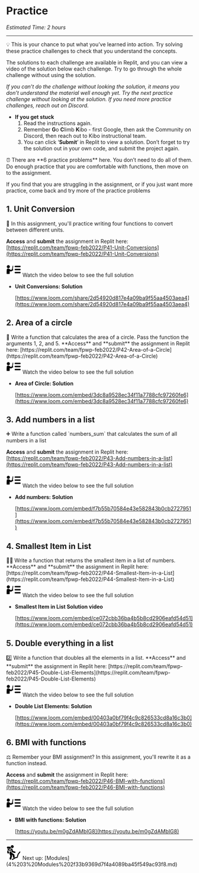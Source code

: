 # Practice

*Estimated Time: 2 hours*

---

<aside>
💡 This is your chance to put what you’ve learned into action. Try solving these practice challenges to check that you understand the concepts.

The solutions to each challenge are available in Replit, and you can view a video of the solution below each challenge. Try to go through the whole challenge without using the solution.

*If you can’t do the challenge without looking the solution, it means you don’t understand the material well enough yet. Try the next practice challenge without looking at the solution. If you need more practice challenges, reach out on Discord.*

- **If you get stuck**
    1. Read the instructions again.
    2. Remember **G**o **C**limb **K**ibo - first Google, then ask the Community on Discord, then reach out to Kibo instructional team.
    3. You can click ‘**Submit**’ in Replit to view a solution. Don’t forget to try the solution out in your own code, and submit the project again.
</aside>

<aside>
⏰ There are **6 practice problems** here. You don’t need to do all of them. Do enough practice that you are comfortable with functions, then move on to the assignment.

If you find that you are struggling in the assignment, or if you just want more practice, come back and try more of the practice problems

</aside>

## 1. Unit Conversion

<aside>
🔢 In this assignment, you'll practice writing four functions to convert between different units.

**Access** and **submit** the assignment in Replit here: [https://replit.com/team/fpwp-feb2022/P41-Unit-Conversions](https://replit.com/team/fpwp-feb2022/P41-Unit-Conversions)

</aside>

<aside>
<img src="../instruction.png" alt="../instruction.png" width="40px" /> Watch the video below to see the full solution

- **Unit Conversions: Solution**
    
    [https://www.loom.com/share/2d54920d817e4a09ba9f55aa4503aea4](https://www.loom.com/share/2d54920d817e4a09ba9f55aa4503aea4)
    
</aside>

## 2. Area of a circle

<aside>
🔴 Write a function that calculates the area of a circle. Pass the function the arguments 1, 2, and 5.
**Access** and **submit** the assignment in Replit here: [https://replit.com/team/fpwp-feb2022/P42-Area-of-a-Circle](https://replit.com/team/fpwp-feb2022/P42-Area-of-a-Circle)

</aside>

<aside>
<img src="../instruction.png" alt="../instruction.png" width="40px" /> Watch the video below to see the full solution

- **Area of Circle: Solution**
    
    [https://www.loom.com/embed/3dc8a9528ec34f11a7788cfc97260fe6](https://www.loom.com/embed/3dc8a9528ec34f11a7788cfc97260fe6)
    
</aside>

## 3. Add numbers in a list

<aside>
➕ Write a function called `numbers_sum` that calculates the sum of all numbers in a list

**Access** and **submit** the assignment in Replit here: [https://replit.com/team/fpwp-feb2022/P43-Add-numbers-in-a-list](https://replit.com/team/fpwp-feb2022/P43-Add-numbers-in-a-list)

</aside>

<aside>
<img src="../instruction.png" alt="../instruction.png" width="40px" /> Watch the video below to see the full solution

- **Add numbers: Solution**
    
    [https://www.loom.com/embed/f7b55b70584e43e582843b0cb2727951](https://www.loom.com/embed/f7b55b70584e43e582843b0cb2727951)
    
</aside>

## 4. Smallest Item in List

<aside>
🤏🏿 Write a function that returns the smallest item in a list of numbers.
**Access** and **submit** the assignment in Replit here: [https://replit.com/team/fpwp-feb2022/P44-Smallest-Item-in-a-List](https://replit.com/team/fpwp-feb2022/P44-Smallest-Item-in-a-List)

</aside>

<aside>
<img src="../instruction.png" alt="../instruction.png" width="40px" /> Watch the video below to see the full solution

- **Smallest Item in List Solution video**
    
    [https://www.loom.com/embed/ce072cbb36ba4b5b8cd2906eafd54d51](https://www.loom.com/embed/ce072cbb36ba4b5b8cd2906eafd54d51)
    
</aside>

## 5. Double everything in a list

<aside>
2️⃣ Write a function that doubles all the elements in a list.
**Access** and **submit** the assignment in Replit here: [https://replit.com/team/fpwp-feb2022/P45-Double-List-Elements](https://replit.com/team/fpwp-feb2022/P45-Double-List-Elements)

</aside>

<aside>
<img src="../instruction.png" alt="../instruction.png" width="40px" /> Watch the video below to see the full solution

- **Double List Elements: Solution**
    
    [https://www.loom.com/embed/00403a0bf79f4c9c826533cd8a16c3b0](https://www.loom.com/embed/00403a0bf79f4c9c826533cd8a16c3b0)
    
</aside>

## 6. BMI with functions

<aside>
⚖️ Remember your BMI assignment? In this assignment, you'll rewrite it as a function instead. 

**Access** and **submit** the assignment in Replit here: [https://replit.com/team/fpwp-feb2022/P46-BMI-with-functions](https://replit.com/team/fpwp-feb2022/P46-BMI-with-functions)

</aside>

<aside>
<img src="../instruction.png" alt="../instruction.png" width="40px" /> Watch the video below to see the full solution

- **BMI with functions: Solution**
    
    [https://youtu.be/m0gZdAMbIG8](https://youtu.be/m0gZdAMbIG8)
    
</aside>

---

<aside>
<img src="../man-in-hike.png" alt="../man-in-hike.png" width="40px" /> Next up: [Modules](4%203%20Modules%202f33b9369d7f4a4089ba45f549ac93f8.md)

</aside>